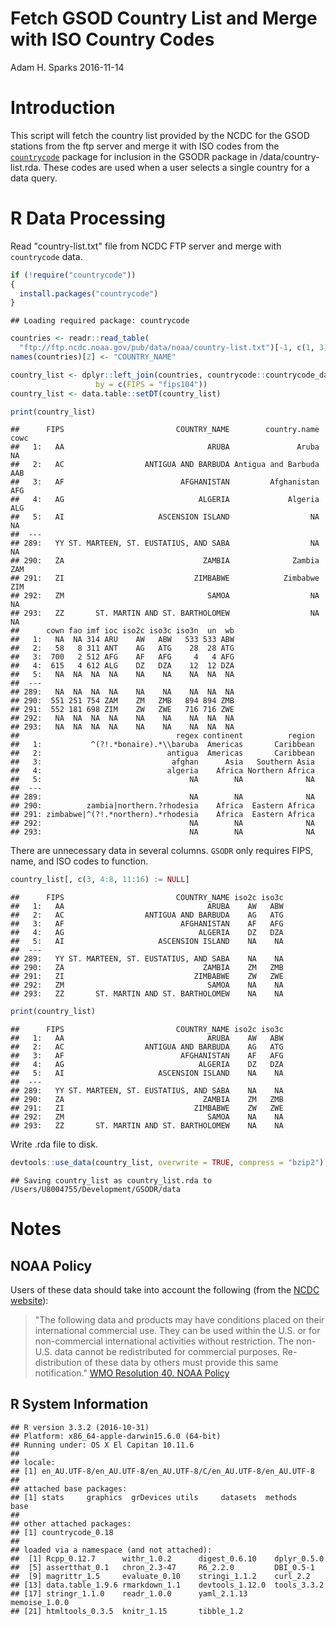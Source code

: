 Fetch GSOD Country List and Merge with ISO Country Codes
================
Adam H. Sparks
2016-11-14

Introduction
============

This script will fetch the country list provided by the NCDC for the GSOD stations from the ftp server and merge it with ISO codes from the [`countrycode`](https://cran.r-project.org/package=countrycode) package for inclusion in the GSODR package in /data/country-list.rda. These codes are used when a user selects a single country for a data query.

R Data Processing
=================

Read "country-list.txt" file from NCDC FTP server and merge with `countrycode` data.

``` r
if (!require("countrycode"))
{
  install.packages("countrycode")
}
```

    ## Loading required package: countrycode

``` r
countries <- readr::read_table(
  "ftp://ftp.ncdc.noaa.gov/pub/data/noaa/country-list.txt")[-1, c(1, 3)]
names(countries)[2] <- "COUNTRY_NAME"

country_list <- dplyr::left_join(countries, countrycode::countrycode_data,
                   by = c(FIPS = "fips104"))
country_list <- data.table::setDT(country_list)

print(country_list)
```

    ##      FIPS                         COUNTRY_NAME        country.name cowc
    ##   1:   AA                                ARUBA               Aruba   NA
    ##   2:   AC                  ANTIGUA AND BARBUDA Antigua and Barbuda  AAB
    ##   3:   AF                          AFGHANISTAN         Afghanistan  AFG
    ##   4:   AG                              ALGERIA             Algeria  ALG
    ##   5:   AI                     ASCENSION ISLAND                  NA   NA
    ##  ---                                                                   
    ## 289:   YY ST. MARTEEN, ST. EUSTATIUS, AND SABA                  NA   NA
    ## 290:   ZA                               ZAMBIA              Zambia  ZAM
    ## 291:   ZI                             ZIMBABWE            Zimbabwe  ZIM
    ## 292:   ZM                                SAMOA                  NA   NA
    ## 293:   ZZ       ST. MARTIN AND ST. BARTHOLOMEW                  NA   NA
    ##      cown fao imf ioc iso2c iso3c iso3n  un  wb
    ##   1:   NA  NA 314 ARU    AW   ABW   533 533 ABW
    ##   2:   58   8 311 ANT    AG   ATG    28  28 ATG
    ##   3:  700   2 512 AFG    AF   AFG     4   4 AFG
    ##   4:  615   4 612 ALG    DZ   DZA    12  12 DZA
    ##   5:   NA  NA  NA  NA    NA    NA    NA  NA  NA
    ##  ---                                           
    ## 289:   NA  NA  NA  NA    NA    NA    NA  NA  NA
    ## 290:  551 251 754 ZAM    ZM   ZMB   894 894 ZMB
    ## 291:  552 181 698 ZIM    ZW   ZWE   716 716 ZWE
    ## 292:   NA  NA  NA  NA    NA    NA    NA  NA  NA
    ## 293:   NA  NA  NA  NA    NA    NA    NA  NA  NA
    ##                                   regex continent          region
    ##   1:           ^(?!.*bonaire).*\\baruba  Americas       Caribbean
    ##   2:                            antigua  Americas       Caribbean
    ##   3:                             afghan      Asia   Southern Asia
    ##   4:                            algeria    Africa Northern Africa
    ##   5:                                 NA        NA              NA
    ##  ---                                                             
    ## 289:                                 NA        NA              NA
    ## 290:          zambia|northern.?rhodesia    Africa  Eastern Africa
    ## 291: zimbabwe|^(?!.*northern).*rhodesia    Africa  Eastern Africa
    ## 292:                                 NA        NA              NA
    ## 293:                                 NA        NA              NA

There are unnecessary data in several columns. `GSODR` only requires FIPS, name, and ISO codes to function.

``` r
country_list[, c(3, 4:8, 11:16) := NULL]
```

    ##      FIPS                         COUNTRY_NAME iso2c iso3c
    ##   1:   AA                                ARUBA    AW   ABW
    ##   2:   AC                  ANTIGUA AND BARBUDA    AG   ATG
    ##   3:   AF                          AFGHANISTAN    AF   AFG
    ##   4:   AG                              ALGERIA    DZ   DZA
    ##   5:   AI                     ASCENSION ISLAND    NA    NA
    ##  ---                                                      
    ## 289:   YY ST. MARTEEN, ST. EUSTATIUS, AND SABA    NA    NA
    ## 290:   ZA                               ZAMBIA    ZM   ZMB
    ## 291:   ZI                             ZIMBABWE    ZW   ZWE
    ## 292:   ZM                                SAMOA    NA    NA
    ## 293:   ZZ       ST. MARTIN AND ST. BARTHOLOMEW    NA    NA

``` r
print(country_list)
```

    ##      FIPS                         COUNTRY_NAME iso2c iso3c
    ##   1:   AA                                ARUBA    AW   ABW
    ##   2:   AC                  ANTIGUA AND BARBUDA    AG   ATG
    ##   3:   AF                          AFGHANISTAN    AF   AFG
    ##   4:   AG                              ALGERIA    DZ   DZA
    ##   5:   AI                     ASCENSION ISLAND    NA    NA
    ##  ---                                                      
    ## 289:   YY ST. MARTEEN, ST. EUSTATIUS, AND SABA    NA    NA
    ## 290:   ZA                               ZAMBIA    ZM   ZMB
    ## 291:   ZI                             ZIMBABWE    ZW   ZWE
    ## 292:   ZM                                SAMOA    NA    NA
    ## 293:   ZZ       ST. MARTIN AND ST. BARTHOLOMEW    NA    NA

Write .rda file to disk.

``` r
devtools::use_data(country_list, overwrite = TRUE, compress = "bzip2")
```

    ## Saving country_list as country_list.rda to /Users/U8004755/Development/GSODR/data

Notes
=====

NOAA Policy
-----------

Users of these data should take into account the following (from the [NCDC website](http://www7.ncdc.noaa.gov/CDO/cdoselect.cmd?datasetabbv=GSOD&countryabbv=&georegionabbv=)):

> "The following data and products may have conditions placed on their international commercial use. They can be used within the U.S. or for non-commercial international activities without restriction. The non-U.S. data cannot be redistributed for commercial purposes. Re-distribution of these data by others must provide this same notification." [WMO Resolution 40. NOAA Policy](http://www.wmo.int/pages/about/Resolution40.html)

R System Information
--------------------

    ## R version 3.3.2 (2016-10-31)
    ## Platform: x86_64-apple-darwin15.6.0 (64-bit)
    ## Running under: OS X El Capitan 10.11.6
    ## 
    ## locale:
    ## [1] en_AU.UTF-8/en_AU.UTF-8/en_AU.UTF-8/C/en_AU.UTF-8/en_AU.UTF-8
    ## 
    ## attached base packages:
    ## [1] stats     graphics  grDevices utils     datasets  methods   base     
    ## 
    ## other attached packages:
    ## [1] countrycode_0.18
    ## 
    ## loaded via a namespace (and not attached):
    ##  [1] Rcpp_0.12.7      withr_1.0.2      digest_0.6.10    dplyr_0.5.0     
    ##  [5] assertthat_0.1   chron_2.3-47     R6_2.2.0         DBI_0.5-1       
    ##  [9] magrittr_1.5     evaluate_0.10    stringi_1.1.2    curl_2.2        
    ## [13] data.table_1.9.6 rmarkdown_1.1    devtools_1.12.0  tools_3.3.2     
    ## [17] stringr_1.1.0    readr_1.0.0      yaml_2.1.13      memoise_1.0.0   
    ## [21] htmltools_0.3.5  knitr_1.15       tibble_1.2

